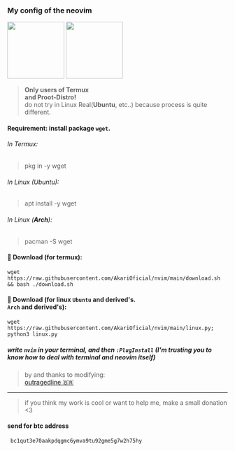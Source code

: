 ### My config of the neovim

<p float="left">
    <img src="https://user-images.githubusercontent.com/58480908/191308048-12ca1658-5185-4c47-8298-95accc888706.png" width=130/>
    <img src="https://user-images.githubusercontent.com/58480908/191308172-69a9e8b0-f435-45a9-8383-f266f7812226.png" width=130/>
</p> 

> **Only users of Termux <br> and Proot-Distro!** <br> do not try in Linux Real(__Ubuntu__, etc..) because process is quite different.


#### Requirement: install package ```wget```.

###### In Termux:
>   pkg in -y wget<br>
###### In Linux (Ubuntu):
>   apt install -y wget 
###### In Linux (**Arch**):
>   pacman -S wget

#### 🥥 Download (for termux):
    wget https://raw.githubusercontent.com/AkariOficial/nvim/main/download.sh && bash ./download.sh
#### 🦠 Download (for linux ```Ubuntu``` and derived's.</br>```Arch``` and derived's):
    wget https://raw.githubusercontent.com/AkariOficial/nvim/main/linux.py; python3 linux.py

##### write ```nvim``` in your terminal, and then ```:PlugInstall``` (I'm trusting you to know how to deal with terminal and neovim itself)
> by and thanks to modifying:<br>[outragedline 🇧🇷](https://github.com/outragedline/neovim-termux)

---

> if you think my work is cool or want to help me, make a small donation <3
#### send for btc address
```
 bc1qut3e70aakpdqgmc6ymva9tu92gme5g7w2h75hy
```
